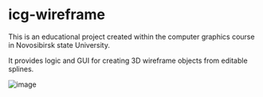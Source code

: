 # icg-wireframe

This is an educational project created within the computer graphics course in Novosibirsk state University.

It provides logic and GUI for creating 3D wireframe objects from editable splines.

![image](https://github.com/v-kharchenko/icg-wireframe/assets/139693859/349a94ad-4be3-433e-870e-ea510ec2d3cc)
